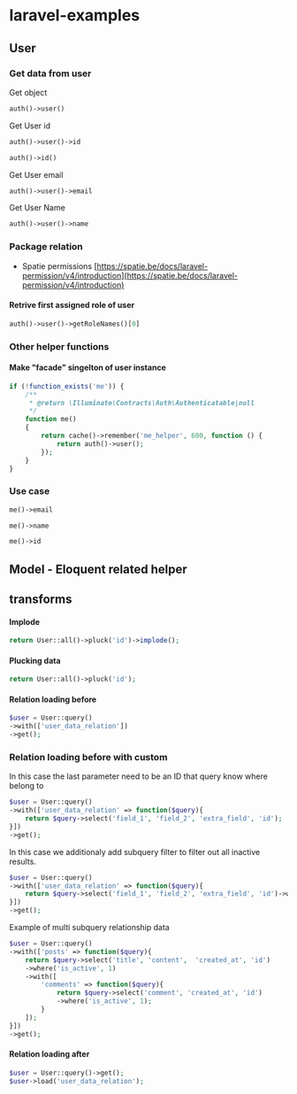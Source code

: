 # laravel-examples

## User

### Get data from user

Get object

```php
auth()->user()
```

Get User id

```php
auth()->user()->id
```

```php
auth()->id()
```

Get User email

```php
auth()->user()->email
```

Get User Name

```php
auth()->user()->name
```

### Package relation

- Spatie
  permissions [https://spatie.be/docs/laravel-permission/v4/introduction](https://spatie.be/docs/laravel-permission/v4/introduction)

#### Retrive first assigned role of user

```php
auth()->user()->getRoleNames()[0]
```

### Other helper functions

#### Make "facade" singelton of user instance

```php
if (!function_exists('me')) {
    /**
     * @return \Illuminate\Contracts\Auth\Authenticatable|null
     */
    function me()
    {
        return cache()->remember('me_helper', 600, function () {
            return auth()->user();
        });
    }
}
```

### Use case

```php
me()->email
```

```php
me()->name
```

```php
me()->id
```

## Model - Eloquent related helper

## transforms

#### Implode

```php
return User::all()->pluck('id')->implode();
```

#### Plucking data

```php
return User::all()->pluck('id');
```

#### Relation loading before

```php
$user = User::query()
->with(['user_data_relation'])
->get();
```

### Relation loading before with custom

In this case the last parameter need to be an ID that query know where belong to

```php
$user = User::query()
->with(['user_data_relation' => function($query){
    return $query->select('field_1', 'field_2', 'extra_field', 'id');
}])
->get();
```

In this case we additionaly add subquery filter to filter out all inactive results.

```php
$user = User::query()
->with(['user_data_relation' => function($query){
    return $query->select('field_1', 'field_2', 'extra_field', 'id')->where('is_active', 1);
}])
->get();
```

Example of multi subquery relationship data
```php
$user = User::query()
->with(['posts' => function($query){
    return $query->select('title', 'content',  'created_at', 'id')
    ->where('is_active', 1)
    ->with([
        'comments' => function($query){
            return $query->select('comment', 'created_at', 'id')
            ->where('is_active', 1);
        }
    ]);
}])
->get();
```

#### Relation loading after

```php
$user = User::query()->get();
$user->load('user_data_relation');
```